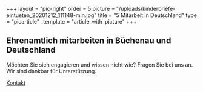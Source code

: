 +++
layout = "pic-right"
order = 5
picture = "/uploads/kinderbriefe-eintueten_20201212_111148-min.jpg"
title = "5 Mitarbeit in Deutschland"
type = "picarticle"
_template = "article_with_picture"
+++

## Ehrenamtlich mitarbeiten in Büchenau und Deutschland

Möchten Sie sich engagieren und wissen nicht wie? Fragen Sie bei uns an. Wir sind dankbar für Unterstützung.

[Kontakt](/verein/kontakt "Kontaktinformationen")
